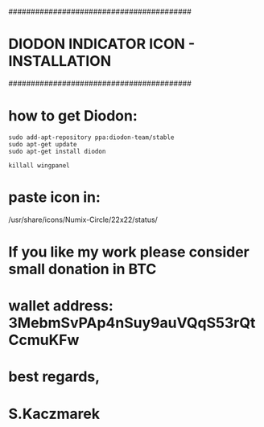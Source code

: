 #########################################
# DIODON INDICATOR ICON - INSTALLATION #
#########################################


# how to get Diodon:

    sudo add-apt-repository ppa:diodon-team/stable
    sudo apt-get update
    sudo apt-get install diodon

    killall wingpanel

# paste icon in:

/usr/share/icons/Numix-Circle/22x22/status/

# If you like my work please consider small donation in BTC
# wallet address: 3MebmSvPAp4nSuy9auVQqS53rQtCcmuKFw

# best regards,
# S.Kaczmarek
